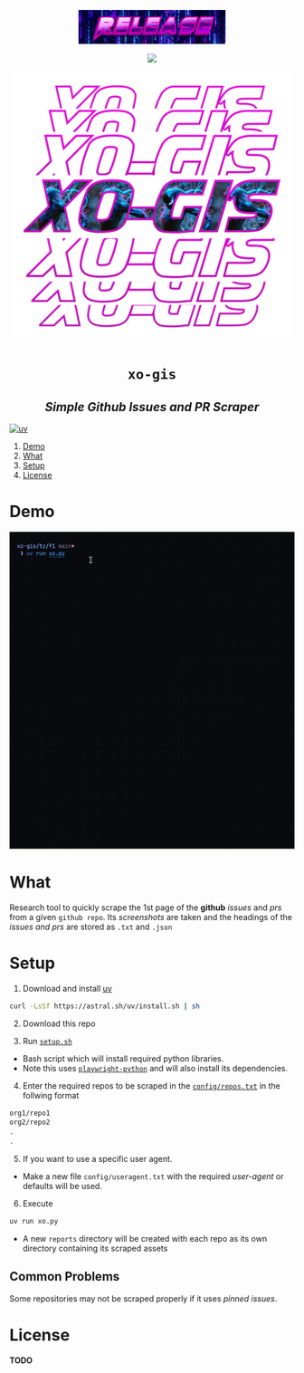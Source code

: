 <p align="center"><a href="https://x.com/xyizko" target="_blank" rel="noopener noreferrer"><img src="https://raw.githubusercontent.com/xyizko/xo-tagz/refs/heads/main/gfx/a.png">
</a></p>

<p align="center"><a href="https://x.com/xyizko" target="_blank" rel="noopener noreferrer"><img src="https://hits.seeyoufarm.com/api/count/incr/badge.svg?url=https%3A%2F%2Fgithub.com%2Fxyizko%2Fxo-gis&count_bg=%23295806&title_bg=%23250202&icon=&icon_color=%23E7E7E7&title=%F0%9F%91%81%EF%B8%8F&edge_flat=false"/>
</a></p>

<a href="https://hits.seeyoufarm.com"></a>

<p align="center"><a href="https://x.com/xyizko" target="_blank" rel="noopener noreferrer"><img src="./misc/g.png" width="500">
</a></p>

<h1 align="center"><code>xo-gis</code></h1>
<h2 align="center"><i> Simple Github Issues and PR Scraper </i></h2>

[![uv](https://img.shields.io/endpoint?url=https://raw.githubusercontent.com/astral-sh/uv/main/assets/badge/v0.json)](https://github.com/astral-sh/uv)


1. [Demo](#demo)
2. [What](#what)
3. [Setup](#setup)
4. [License](#license)

# Demo

![](./misc/d.gif)

# What

Research tool to quickly scrape the 1st page of the **github** _issues_ and _prs_ from a given `github repo`. Its _screenshots_ are taken and the headings of the _issues and prs_ are stored as `.txt` and `.json`

# Setup

1. Download and install [uv](https://docs.astral.sh/uv/getting-started/installation/)

```sh
curl -LsSf https://astral.sh/uv/install.sh | sh
```

2. Download this repo

3. Run [`setup.sh`](./setup.sh)

- Bash script which will install required python libraries.
- Note this uses [`playwright-python`](https://playwright.dev/python/docs/intro) and will also install its dependencies.

4. Enter the required repos to be scraped in the [`config/repos.txt`](./config/repos.txt) in the follwing format

```ml
org1/repo1
org2/repo2
.
.
```

5. If you want to use a specific user agent.

- Make a new file `config/useragent.txt` with the required _user-agent_ or defaults will be used.

6. Execute

```py
uv run xo.py
```

- A new `reports` directory will be created with each repo as its own directory containing its scraped assets

## Common Problems

Some repositories may not be scraped properly if it uses _pinned issues_. 


# License

**TODO**
